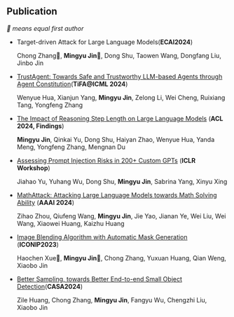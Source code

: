 ## Publication
*🌟 means equal first author*
- Target-driven Attack for Large Language Models(**ECAI2024**)

  Chong Zhang🌟, **Mingyu Jin🌟**, Dong Shu, Taowen Wang, Dongfang Liu, Jinbo Jin

- [TrustAgent: Towards Safe and Trustworthy LLM-based Agents through Agent Constitution](https://arxiv.org/abs/2402.01586)(**TiFA@ICML 2024**)
  
  Wenyue Hua, Xianjun Yang, **Mingyu Jin**, Zelong Li, Wei Cheng, Ruixiang Tang, Yongfeng Zhang
- [The Impact of Reasoning Step Length on Large Language Models](https://arxiv.org/abs/2401.04925) (**ACL 2024, Findings**) 

  **Mingyu Jin**, Qinkai Yu, Dong Shu, Haiyan Zhao, Wenyue Hua, Yanda Meng, Yongfeng Zhang, Mengnan Du

- [Assessing Prompt Injection Risks in 200+ Custom GPTs](https://arxiv.org/abs/2311.11538) (**ICLR Workshop**)

  Jiahao Yu, Yuhang Wu, Dong Shu, **Mingyu Jin**, Sabrina Yang, Xinyu Xing

- [MathAttack: Attacking Large Language Models towards Math Solving Ability](https://ojs.aaai.org/index.php/AAAI/article/view/29949) (**AAAI 2024**)

  Zihao Zhou, Qiufeng Wang, **Mingyu Jin**, Jie Yao, Jianan Ye, Wei Liu, Wei Wang, Xiaowei Huang, Kaizhu Huang

- [Image Blending Algorithm with Automatic Mask Generation](https://www.researchgate.net/profile/Chong-Zhang-93/publication/375923085_Image_Blending_Algorithm_with_Automatic_Mask_Generation/links/6573e7b6fc4b416622ac6ebc/Image-Blending-Algorithm-with-Automatic-Mask-Generation.pdf) (**ICONIP2023**)

  Haochen Xue🌟, **Mingyu Jin🌟**, Chong Zhang, Yuxuan Huang, Qian Weng, Xiaobo Jin

- [Better Sampling, towards Better End-to-end Small Object Detection](https://www.researchgate.net/profile/Chong-Zhang-93/publication/380637118_Better_Sampling_towards_Better_End-to-end_Small_Object_Detection/links/6646e0510b0d2845743b8983/Better-Sampling-towards-Better-End-to-end-Small-Object-Detection.pdf)(**CASA2024**)

  Zile Huang, Chong Zhang, **Mingyu Jin**, Fangyu Wu, Chengzhi Liu, Xiaobo Jin
